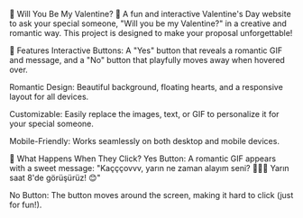💖 Will You Be My Valentine? 💖
A fun and interactive Valentine's Day website to ask your special someone, "Will you be my Valentine?" in a creative and romantic way. This project is designed to make your proposal unforgettable!

🌟 Features
Interactive Buttons: A "Yes" button that reveals a romantic GIF and message, and a "No" button that playfully moves away when hovered over.

Romantic Design: Beautiful background, floating hearts, and a responsive layout for all devices.

Customizable: Easily replace the images, text, or GIF to personalize it for your special someone.

Mobile-Friendly: Works seamlessly on both desktop and mobile devices.

🎁 What Happens When They Click?
Yes Button: A romantic GIF appears with a sweet message: "Kaçççovvv, yarın ne zaman alayım seni? 💖😘🌹 Yarın saat 8'de görüşürüz! 😊"

No Button: The button moves around the screen, making it hard to click (just for fun!).

